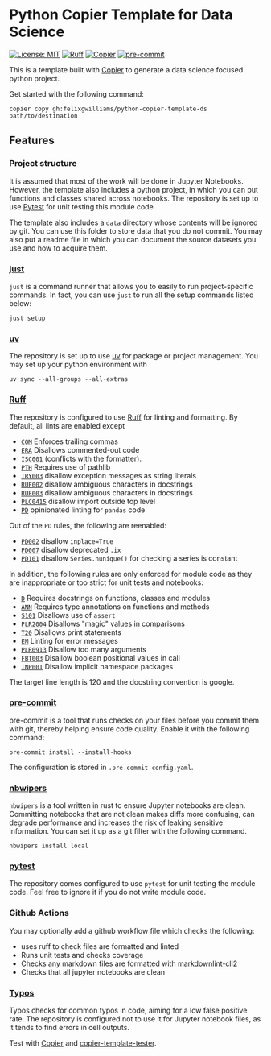 # Python Copier Template for Data Science

 [![License: MIT](https://img.shields.io/badge/License-MIT-yellow.svg)](https://opensource.org/licenses/MIT)
[![Ruff](https://img.shields.io/endpoint?url=https://raw.githubusercontent.com/astral-sh/ruff/main/assets/badge/v2.json)](https://github.com/astral-sh/ruff)
[![Copier](https://img.shields.io/endpoint?url=https://raw.githubusercontent.com/copier-org/copier/master/img/badge/badge-grayscale-inverted-border-orange.json)](https://github.com/copier-org/copier)
[![pre-commit](https://img.shields.io/badge/pre--commit-enabled-brightgreen?logo=pre-commit)](https://github.com/pre-commit/pre-commit)

This is a template built with [Copier](https://github.com/copier-org/copier) to generate a data science focused python project.

Get started with the following command:

```shell
copier copy gh:felixgwilliams/python-copier-template-ds path/to/destination
```

## Features

### Project structure

It is assumed that most of the work will be done in Jupyter Notebooks.
However, the template also includes a python project, in which you can put functions and classes shared across notebooks.
The repository is set up to use [Pytest](https://docs.pytest.org/en/stable/) for unit testing this module code.

The template also includes a `data` directory whose contents will be ignored by git.
You can use this folder to store data that you do not commit.
You may also put a readme file in which you can document the source datasets you use and how to acquire them.

### [just](https://github.com/casey/just)

`just` is a command runner that allows you to easily to run project-specific commands.
In fact, you can use `just` to run all the setup commands listed below:

```shell
just setup
```

### [uv](https://github.com/astral-sh/uv)

The repository is set up to use [uv](https://github.com/astral-sh/uv) for package or project management.
You may set up your python environment with

```shell
uv sync --all-groups --all-extras
```

### [Ruff](https://github.com/astral-sh/ruff)

The repository is configured to use [Ruff](https://github.com/astral-sh/ruff) for linting and formatting.
By default, all lints are enabled except

- [`COM`](https://docs.astral.sh/ruff/rules/#flake8-commas-com) Enforces trailing commas
- [`ERA`](https://docs.astral.sh/ruff/rules/#eradicate-era) Disallows commented-out code
- [`ISC001`](https://docs.astral.sh/ruff/rules/single-line-implicit-string-concatenation/#flake8-executable-exe) (conflicts with the formatter).
- [`PTH`](https://docs.astral.sh/ruff/rules/#flake8-use-pathlib-pth) Requires use of pathlib
- [`TRY003`](https://docs.astral.sh/ruff/rules/raise-vanilla-args/) disallow exception messages as string literals
- [`RUF002`](https://docs.astral.sh/ruff/rules/ambiguous-unicode-character-docstring/) disallow ambiguous characters in docstrings
- [`RUF003`](https://docs.astral.sh/ruff/rules/RUF003/) disallow ambiguous characters in docstrings
- [`PLC0415`](https://docs.astral.sh/ruff/rules/PLC0415/) disallow import outside top level
- [`PD`](https://docs.astral.sh/ruff/rules/#pandas-vet-pd) opinionated linting for `pandas` code

Out of the `PD` rules, the following are reenabled:

- [`PD002`](https://docs.astral.sh/ruff/rules/PD002/) disallow `inplace=True`
- [`PD007`](https://docs.astral.sh/ruff/rules/PD002/) disallow deprecated `.ix`
- [`PD101`](https://docs.astral.sh/ruff/rules/PD002/) disallow `Series.nunique()` for checking a series is constant

In addition, the following rules are only enforced for module code as they are inappropriate or too strict for unit tests and notebooks:

- [`D`](https://docs.astral.sh/ruff/rules/#pydocstyle-d) Requires docstrings on functions, classes and modules
- [`ANN`](https://docs.astral.sh/ruff/rules/#flake8-annotations-ann) Requires type annotations on functions and methods
- [`S101`](https://docs.astral.sh/ruff/rules/assert/) Disallows use of `assert`
- [`PLR2004`](https://docs.astral.sh/ruff/rules/magic-value-comparison/) Disallows "magic" values in comparisons
- [`T20`](https://docs.astral.sh/ruff/rules/#flake8-print-t20) Disallows print statements
- [`EM`](https://docs.astral.sh/ruff/rules/#flake8-errmsg-em) Linting for error messages
- [`PLR0913`](https://docs.astral.sh/ruff/rules/PLR0913) Disallow too many arguments
- [`FBT003`](https://docs.astral.sh/ruff/rules/FBT003) Disallow boolean positional values in call
- [`INP001`](https://docs.astral.sh/ruff/rules/INP001) Disallow implicit namespace packages

The target line length is 120 and the docstring convention is google.

### [pre-commit](https://github.com/pre-commit/pre-commit)

pre-commit is a tool that runs checks on your files before you commit them with git, thereby helping ensure code quality.
Enable it with the following command:

```shell
pre-commit install --install-hooks
```

The configuration is stored in `.pre-commit-config.yaml`.

### [nbwipers](https://github.com/felixgwilliams/nbwipers)

`nbwipers` is a tool written in rust to ensure Jupyter notebooks are clean.
Committing notebooks that are not clean makes diffs more confusing, can degrade performance and increases the risk of leaking sensitive information.
You can set it up as a git filter with the following command.

```shell
nbwipers install local
```

### [pytest](https://docs.pytest.org/en/stable/)

The repository comes configured to use `pytest` for unit testing the module code.
Feel free to ignore it if you do not write module code.

### Github Actions

You may optionally add a github workflow file which checks the following:

- uses ruff to check files are formatted and linted
- Runs unit tests and checks coverage
- Checks any markdown files are formatted with [markdownlint-cli2](https://github.com/DavidAnson/markdownlint-cli2)
- Checks that all jupyter notebooks are clean

### [Typos](https://github.com/crate-ci/typos)

Typos checks for common typos in code, aiming for a low false positive rate.
The repository is configured not to use it for Jupyter notebook files, as it tends to find errors in cell outputs.

Test with [Copier](https://github.com/copier-org/copier) and [copier-template-tester](https://github.com/KyleKing/copier-template-tester).
